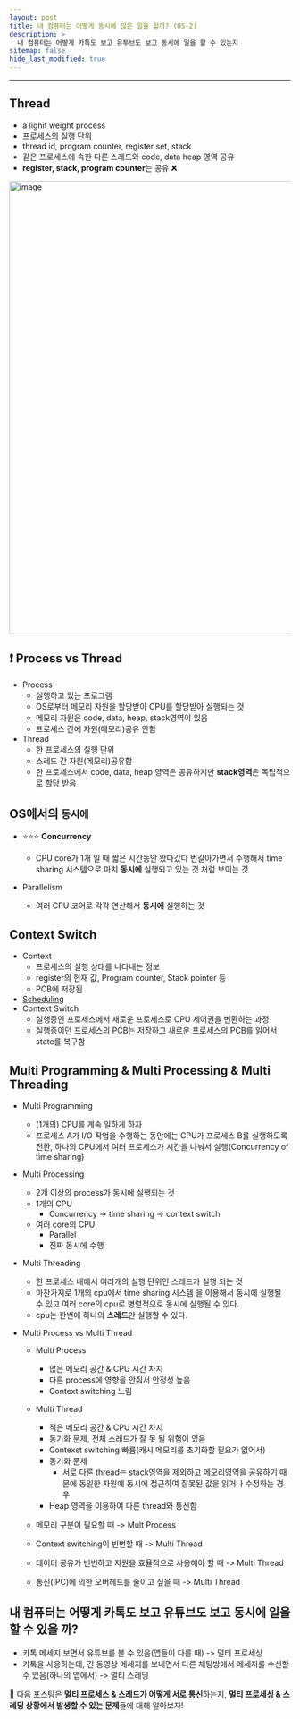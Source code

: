 ```yaml
---
layout: post
title: 내 컴퓨터는 어떻게 동시에 많은 일을 할까? (OS-2)
description: >
  내 컴퓨터는 어떻게 카톡도 보고 유투브도 보고 동시에 일을 할 수 있는지
sitemap: false
hide_last_modified: true
---
```


---

## Thread
- a lighit weight process
- 프로세스의 실행 단위
- thread id, program counter, register set, stack
- 같은 프로세스에 속한 다른 스레드와 code, data heap 영역 공유
- **register, stack, program counter**는 공유 ❌
<img width="810" alt="image" src="https://github.com/inh2613/inh2613.github.io/assets/62206617/a3fe34c1-682c-4c70-953b-7ef7a2bc2e48">

## ❗️ Process vs Thread
- Process
  - 실행하고 있는 프로그램
  - OS로부터 메모리 자원을 할당받아 CPU를 할당받아 실행되는 것
  - 메모리 자원은 code, data, heap, stack영역이 있음
  - 프로세스 간에 자원(메모리)공유 안함
- Thread
  - 한 프로세스의 실행 단위
  - 스레드 간 자원(메모리)공유함
  - 한 프로세스에서 code, data, heap 영역은 공유하지만 **stack영역**은 독립적으로 할당 받음

## OS에서의 `동시에`
  - ⭐️⭐️⭐️ **Concurrency**
    - CPU core가 1개 일 때 짧은 시간동안 왔다갔다 번갈아가면서 수행해서 time sharing 시스템으로 마치 **동시에** 실행되고 있는 것 처럼 보이는 것

  - Parallelism
    - 여러 CPU 코어로 각각 연산해서 **동시에** 실행하는 것

## Context Switch
- Context
  - 프로세스의 실행 상태를 나타내는 정보
  - register의 현재 값, Program counter, Stack pointer 등
  - PCB에 저장됨
- [Scheduling]()
- Context Switch
  - 실행중인 프로세스에서 새로운 프로세스로 CPU 제어권을 변환하는 과정
  - 실행중이던 프로세스의 PCB는 저장하고 새로운 프로세스의 PCB를 읽어서 state를 복구함

## Multi Programming & Multi Processing & Multi Threading
- Multi Programming
  - (1개의) CPU를 계속 일하게 하자
  - 프로세스 A가 I/O 작업을 수행하는 동안에는 CPU가 프로세스 B를 실행하도록 전환, 하나의 CPU에서 여러 프로세스가 시간을 나눠서 실행(Concurrency of time sharing)
- Multi Processing
  - 2개 이상의 process가 동시에 실행되는 것
  - 1개의 CPU
    - Concurrency -> time sharing -> context switch
  - 여러 core의 CPU
    - Parallel
    - 진짜 동시에 수행
- Multi Threading
  - 한 프로세스 내에서 여러개의 실행 단위인 스레드가 실행 되는 것
  - 마찬가지로 1개의 cpu에서 time sharing 시스템 을 이용해서 동시에 실행될 수 있고
  여러 core의 cpu로 병렬적으로 동시에 실행될 수 있다. 
  - cpu는 한번에 하나의 **스레드**만 실행할 수 있다. 

- Multi Process vs Multi Thread
  - Multi Process
    - 많은 메모리 공간 & CPU 시간 차지
    - 다른 process에 영향을 안줘서 안정성 높음
    - Context switching 느림
  - Multi Thread
    - 적은 메모리 공간 & CPU 시간 차지
    - 동기화 문제, 전체 스레드가 잘 못 될 위험이 있음
    - Contexst switching 빠름(캐시 메모리를 초기화할 필요가 없어서)
    - 동기화 문제
      - 서로 다른 thread는 stack영역을 제외하고 메모리영역을 공유하기 때문에 동일한 자원에 동시에 접근하여 잘못된 값을 읽거나 수정하는 경우
    - Heap 영역을 이용하여 다른 thread와 통신함

  
  - 메모리 구분이 필요할 때 -> Mult Process
  - Context switching이 빈번할 때 -> Multi Thread
  - 데이터 공유가 빈번하고 자원을 효율적으로 사용해야 할 때 -> Multi Thread
  - 통신(IPC)에 의한 오버헤드를 줄이고 싶을 때 -> Multi Thread

## 내 컴퓨터는 어떻게 카톡도 보고 유튜브도 보고 동시에 일을 할 수 있을 까?
- 카톡 메세지 보면서 유튜브를 볼 수 있음(앱들이 다를 때) -> 멀티 프로세싱
- 카톡을 사용하는데, 긴 동영상 메세지를 보내면서 다른 채팅방에서 메세지를 수신할 수 있음(하나의 앱에서) -> 멀티 스레딩

🤔 다음 포스팅은 **멀티 프로세스 & 스레드가 어떻게 서로 통신**하는지, **멀티 프로세싱 & 스레딩 상황에서 발생할 수 있는 문제**들에 대해 알아보자! 